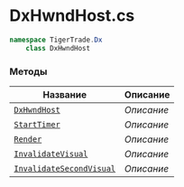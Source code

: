 
# DxHwndHost.cs
```csharp
namespace TigerTrade.Dx  
    class DxHwndHost
```

### Методы
| Название | Описание |
| --- | --- |
| [`DxHwndHost`](./Методы/DxHwndHost.md) | *Описание* |
| [`StartTimer`](./Методы/StartTimer.md) | *Описание* |
| [`Render`](./Методы/Render.md) | *Описание* |
| [`InvalidateVisual`](./Методы/InvalidateVisual.md) | *Описание* |
| [`InvalidateSecondVisual`](./Методы/InvalidateSecondVisual.md) | *Описание* |
